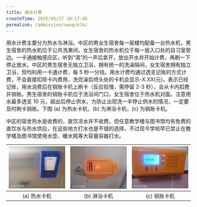 ```yaml
---
title: 用水计费
createTime: 2025/05/27 10:17:45
permalink: /admission/nwxqrk7k/
---
```


用水计费主要分为热水与淋浴。中区的男女生宿舍每一层楼均配备一台热水机，男生宿舍的热水机位于公共洗漱间，女生宿舍的热水机位于每一层入口处的自习室旁边。一卡通接触感应区，听到“滴”的一声后拿开，放出开水并开始计费，再刷一下停止放水。中区的男生宿舍无独立卫浴，拥有统一的洗澡隔间，女生宿舍拥有独立卫浴，但均利用一卡通计费，每 5 秒一分钱。用水计费均通过透支记账的方式计费，不会直接扣除卡内费用，洗完澡后喷头处的卡机会显示-X.XX(元)，表示已经记账，用水消费后在销账卡机上刷卡（反应较慢，需停留 2-3 秒），会从卡内扣费并销账。男生宿舍的销账卡机位于洗浴间门口，女生宿舍位于热水机对面。注意用水最多透支 10 元，超出后停止供水，为防止出现洗一半停止供水的情况，一定要及时刷卡销账。下图 (a) 为热水卡机，(b) 为淋浴卡机，(c) 为销账卡机。

中区的宿舍热水是收费的，直饮凉水并不收费。但任意教学楼与图书馆均有免费的直饮水与热水供应，在这些地方打水也是不错的选择，不过现今学校早已禁止在教学楼及图书馆使用水壶、暖水瓶等大容量容器打水。

![(a) 热水卡机](../assets/热水卡机.png "(a) 热水卡机") | ![(b) 淋浴卡机](../assets/淋浴卡机.png "(b) 淋浴卡机") | ![(c) 销账卡机](../assets/销账卡机.png "(a) 销账卡机")
:---:|:---:|:---:
(a) 热水卡机|(b) 淋浴卡机|(c) 销账卡机
